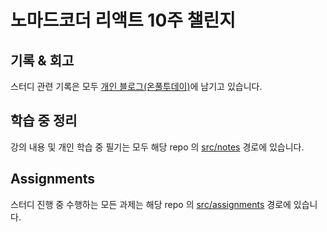 # 노마드코더 리액트 10주 챌린지

## 기록 & 회고

스터디 관련 기록은 모두 [개인 블로그(온풀투데이)](https://onpul.tistory.com/)에 남기고 있습니다.

## 학습 중 정리

강의 내용 및 개인 학습 중 필기는 모두 해당 repo 의 [src/notes](https://github.com/onpul/nomad-react/tree/til/src/notes) 경로에 있습니다.

## Assignments

스터디 진행 중 수행하는 모든 과제는 해당 repo 의 [src/assignments](https://github.com/onpul/nomad-react/tree/til/src/assignments) 경로에 있습니다.
